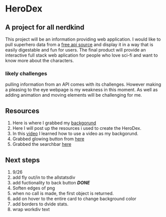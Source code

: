 # HeroDex
## A project for all nerdkind
This project will be an information providing web application. I would like to pull superhero data from a [free api source](https://superheroapi.com/try-now.html) and display it in a way that is easily digestable and fun for users. The final product will provide an interactive full stack web aplication for people who love sci-fi and want to know more about the characters.
### likely challenges
pulling information from an API comes with its challenges. However making a pleasing to the eye webpage is my weakness in this moment. As well as adding animation and moving elements will be challenging for me.
## Resources
1. Here is where I grabbed my [backgorund](https://pixabay.com/videos/tunnel-futuristic-scifi-sci-fi-27438/)
2. Here I will post up the resources i used to create the HeroDex.
3. In this [video](https://www.youtube.com/watch?v=znqUwx0b0HI) I learned how to use a video as my backgorund.
4. Grabbed glowing button from [here](https://codepen.io/Ks145/pen/MWGxbYr)
5. Grabbed the searchbar [here](https://freefrontend.com/css-search-boxes/)
## Next steps
1. 9/26 
2. add fly out/in to the allstatsdiv
3. add fuctionality to back button ***DONE***
4. Soften edges of png
5. when no call is made, the first object is returned.
6. add on hover to the entire card to change background color
7. add borders to dvide stats.
8. wrap workdiv text 

